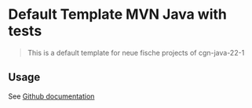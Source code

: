 # Default Template MVN Java with tests
> This is a default template for neue fische projects of cgn-java-22-1

## Usage
See [Github documentation](https://docs.github.com/en/repositories/creating-and-managing-repositories/creating-a-repository-from-a-template)
